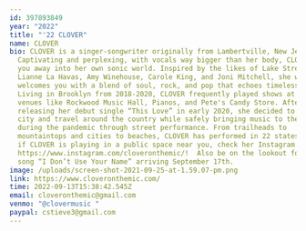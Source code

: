```yaml
---
id: 397893849
year: "2022"
title: "'22 CLOVER"
name: CLOVER
bio: CLOVER is a singer-songwriter originally from Lambertville, New Jersey.
  Captivating and perplexing, with vocals way bigger than her body, CLOVER wisps
  you away into her own sonic world. Inspired by the likes of Lake Street Dive,
  Lianne La Havas, Amy Winehouse, Carole King, and Joni Mitchell, she warmly
  welcomes you with a blend of soul, rock, and pop that echoes timelessness.
  Living in Brooklyn from 2018-2020, CLOVER frequently played shows at beloved
  venues like Rockwood Music Hall, Pianos, and Pete's Candy Store. After
  releasing her debut single “This Love” in early 2020, she decided to leave the
  city and travel around the country while safely bringing music to the public
  during the pandemic through street performance. From trailheads to
  mountaintops and cities to beaches, CLOVER has performed in 22 states. To see
  if CLOVER is playing in a public space near you, check her Instagram at
  https://www.instagram.com/cloveronthemic/!  Also be on the lookout for her new
  song “I Don’t Use Your Name” arriving September 17th.
image: /uploads/screen-shot-2021-09-25-at-1.59.07-pm.png
link: https://www.cloveronthemic.com/
time: 2022-09-13T15:38:42.545Z
email: cloveronthemic@gmail.com
venmo: "@clovermusic "
paypal: cstieve3@gmail.com
---
```

